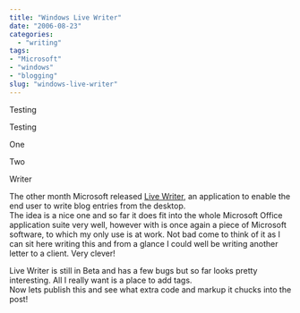 ```yaml
---
title: "Windows Live Writer"
date: "2006-08-23"
categories: 
  - "writing"
tags:
- "Microsoft"
- "windows"
- "blogging"
slug: "windows-live-writer"
---
```


Testing

Testing

One

Two

Writer

The other month Microsoft released [Live Writer][1], an application to enable the end user to write blog entries from the desktop.  
The idea is a nice one and so far it does fit into the whole Microsoft Office application suite very well, however with is once again a piece of Microsoft software, to which my only use is at work. Not bad come to think of it as I can sit here writing this and from a glance I could well be writing another letter to a client. Very clever!

Live Writer is still in Beta and has a few bugs but so far looks pretty interesting. All I really want is a place to add tags.  
Now lets publish this and see what extra code and markup it chucks into the post!

[1]:	https://dev.live.com/blogs/devlive/archive/2006/08/14/44.aspx